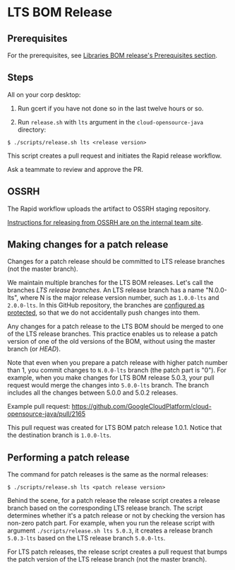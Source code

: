 # LTS BOM Release

## Prerequisites 

For the prerequisites, see [Libraries BOM release's Prerequisites section](
../cloud-oss-bom/RELEASING.md).

## Steps

All on your corp desktop: 

1. Run gcert if you have not done so in the last twelve hours or so.

2. Run `release.sh` with `lts` argument in 
the `cloud-opensource-java` directory:

```
$ ./scripts/release.sh lts <release version>
```

This script creates a pull request and initiates the Rapid release workflow.

Ask a teammate to review and approve the PR. 

## OSSRH

The Rapid workflow uploads the artifact to OSSRH staging repository.

[Instructions for releasing from OSSRH are on the internal team 
site](https://g3doc.corp.google.com/company/teams/cloud-java/tools/developers/releasing.md#verify-and-release).


## Making changes for a patch release

Changes for a patch release should be committed to LTS release branches (not the master branch).

We maintain multiple branches for the LTS BOM releases.
Let's call the branches _LTS release branches_.
An LTS release branch has a name "N.0.0-lts", where N is the major release version number,
such as `1.0.0-lts` and `2.0.0-lts`.
In this GitHub repository, the branches are [configured as protected](
https://github.com/GoogleCloudPlatform/cloud-opensource-java/settings/branches),
so that we do not accidentally push changes into them.

Any changes for a patch release to the LTS BOM should be merged to one of the LTS release branches.
This practice enables us to release a patch version of one of the old versions of the BOM,
without using the master branch (or _HEAD_).

Note that even when you prepare a patch release with higher patch number than 1,
you commit changes to `N.0.0-lts` branch (the patch part is "0").
For example, when you make changes for LTS BOM release 5.0.3, your pull request would merge
the changes into `5.0.0-lts` branch.
The branch includes all the changes between 5.0.0 and 5.0.2 releases.

Example pull request: https://github.com/GoogleCloudPlatform/cloud-opensource-java/pull/2165

This pull request was created for LTS BOM patch release 1.0.1.
Notice that the destination branch is `1.0.0-lts`.

## Performing a patch release

The command for patch releases is the same as the normal releases: 

```
$ ./scripts/release.sh lts <patch release version>
```

Behind the scene, for a patch release the release script creates a release branch based on the
corresponding LTS release branch.
The script determines whether it's a patch release or not by checking the version
has non-zero patch part.
For example, when you run the release script with argument `./scripts/release.sh lts 5.0.3`,
it creates a release branch `5.0.3-lts` based on the LTS release branch `5.0.0-lts`.

For LTS patch releases, the release script creates a pull request that bumps the patch version of the LTS release branch
(not the master branch).
